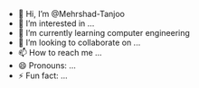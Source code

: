 - 👋 Hi, I’m @Mehrshad-Tanjoo
- 👀 I’m interested in ...
- 🌱 I’m currently learning computer engineering
- 💞️ I’m looking to collaborate on ...
- 📫 How to reach me ...
- 😄 Pronouns: ...
- ⚡ Fun fact: ...

<!---
Mehrshad-Tanjoo/Mehrshad-Tanjoo is a ✨ special ✨ repository because its `README.md` (this file) appears on your GitHub profile.
You can click the Preview link to take a look at your changes.
--->
